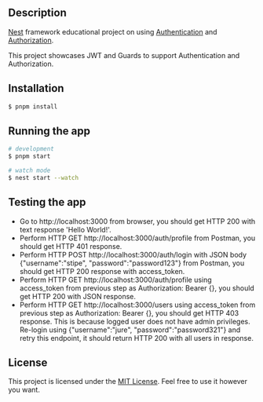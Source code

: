 ## Description

[Nest](https://github.com/nestjs/nest) framework educational project on using [Authentication](https://docs.nestjs.com/security/authentication) and [Authorization](https://docs.nestjs.com/security/authorization).

This project showcases JWT and Guards to support Authentication and Authorization.

## Installation

```bash
$ pnpm install
```

## Running the app

```bash
# development
$ pnpm start

# watch mode
$ nest start --watch
```

## Testing the app

- Go to http://localhost:3000 from browser, you should get HTTP 200 with text response 'Hello World!'.
- Perform HTTP GET http://localhost:3000/auth/profile from Postman, you should get HTTP 401 response.
- Perform HTTP POST http://localhost:3000/auth/login with JSON body {"username":"stipe", "password":"password123"} from Postman, you should get HTTP 200 response with access_token.
- Perform HTTP GET http://localhost:3000/auth/profile using access_token from previous step as Authorization: Bearer {}, you should get HTTP 200 with JSON response.
- Perform HTTP GET http://localhost:3000/users using access_token from previous step as Authorization: Bearer {}, you should get HTTP 403 response. This is because logged user does not have admin privileges. Re-login using {"username":"jure", "password":"password321"} and retry this endpoint, it should return HTTP 200 with all users in response.

## License

This project is licensed under the [MIT License](https://opensource.org/licenses/MIT). Feel free to use it however you want.
